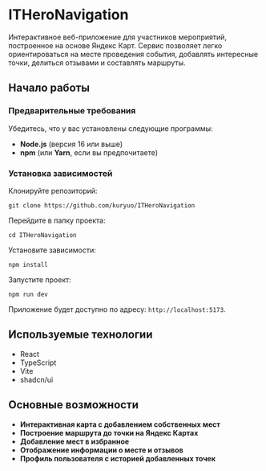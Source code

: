 # ITHeroNavigation

Интерактивное веб-приложение для участников мероприятий, построенное на основе Яндекс Карт. Сервис позволяет легко ориентироваться на месте проведения события, добавлять интересные точки, делиться отзывами и составлять маршруты.

## Начало работы

### Предварительные требования

Убедитесь, что у вас установлены следующие программы:

- **Node.js** (версия 16 или выше)
- **npm** (или **Yarn**, если вы предпочитаете)

### Установка зависимостей

Клонируйте репозиторий:

```
git clone https://github.com/kuryuo/ITHeroNavigation
```
Перейдите в папку проекта:

```
cd ITHeroNavigation
```
Установите зависимости:
```
npm install
```
Запустите проект:
```
npm run dev
```
Приложение будет доступно по адресу: `http://localhost:5173`.

## Используемые технологии
* React 
* TypeScript
* Vite
* shadcn/ui

## Основные возможности

- **Интерактивная карта с добавлением собственных мест**
- **Построение маршрута до точки на Яндекс Картах**
- **Добавление мест в избранное**
- **Отображение информации о месте и отзывов**
- **Профиль пользователя с историей добавленных точек**
